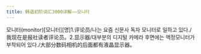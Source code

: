 ```yaml
---
title: 韩语初阶词汇3000详解——모니터
---
```


<p>모니터(monitor)[모니터][명]1.评论员/나는 요즘 신문사 독자 모니터로 일하고 있다./我现在是报社读者评论员。2.显示器/대부분의 디지털 카메라 후면에는 액정모니터가 부착되어 있다./大部分数码相机的后面都有液晶显示器。</p>

